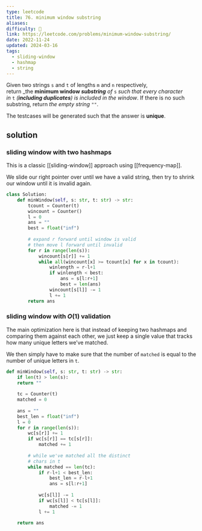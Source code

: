 ```yaml
---
type: leetcode
title: 76. minimum window substring
aliases: 
difficulty: 🔴
link: https://leetcode.com/problems/minimum-window-substring/
date: 2022-11-24
updated: 2024-03-16
tags:
  - sliding-window
  - hashmap
  - string
---
```


Given two strings `s` and `t` of lengths `m` and `n` respectively, return _the **minimum window _substring_** _of_ `s` _such that every character in_ `t` _(**including duplicates**) is included in the window_. If there is no such substring, return _the empty string_ `""`.

The testcases will be generated such that the answer is **unique**.

## solution

### sliding window with two hashmaps

This is a classic [[sliding-window]] approach using [[frequency-map]].

We slide our right pointer over until we have a valid string, then try to shrink our window until it is invalid again.

```python
class Solution:
    def minWindow(self, s: str, t: str) -> str:
        tcount = Counter(t)
        wincount = Counter()
        l = 0
        ans = ""
        best = float("inf")
        
        # expand r forward until window is valid
        # then move l forward until invalid
        for r in range(len(s)):
            wincount[s[r]] += 1
            while all(wincount[x] >= tcount[x] for x in tcount):
                winlength = r-l+1
                if winlength < best:
                    ans = s[l:r+1]
                    best = len(ans)
                wincount[s[l]] -= 1
                l += 1
        return ans
```

### sliding window with $O(1)$ validation

The main optimization here is that instead of keeping two hashmaps and comparing them against each other, we just keep a single value that tracks how many unique letters we’ve matched.

We then simply have to make sure that the number of `matched` is equal to the number of unique letters in `t`.

```python
def minWindow(self, s: str, t: str) -> str:
	if len(t) > len(s):
	return ""
	  
	tc = Counter(t)
	matched = 0
	  
	ans = ""
	best_len = float("inf")
	l = 0
	for r in range(len(s)):
		wc[s[r]] += 1
		if wc[s[r]] == tc[s[r]]:
			matched += 1
	
		# while we've matched all the distinct
		# chars in t
		while matched == len(tc):
			if r-l+1 < best_len:
				best_len = r-l+1
				ans = s[l:r+1]
		
			wc[s[l]] -= 1
			if wc[s[l]] < tc[s[l]]:
				matched -= 1
			l += 1
	
	return ans
```
